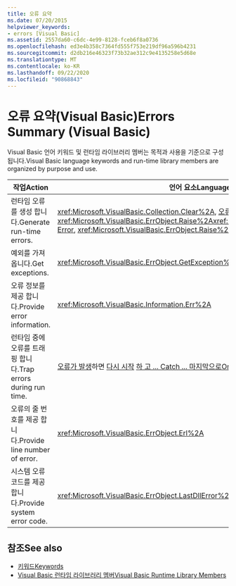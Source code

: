 ```yaml
---
title: 오류 요약
ms.date: 07/20/2015
helpviewer_keywords:
- errors [Visual Basic]
ms.assetid: 2557da60-c6dc-4e99-8128-fceb6f8a0736
ms.openlocfilehash: ed3e4b358c7364fd555f753e219df96a596b4231
ms.sourcegitcommit: d2db216e46323f73b32ae312c9e4135258e5d68e
ms.translationtype: MT
ms.contentlocale: ko-KR
ms.lasthandoff: 09/22/2020
ms.locfileid: "90868843"
---
```

# <a name="errors-summary-visual-basic"></a><span data-ttu-id="81172-102">오류 요약(Visual Basic)</span><span class="sxs-lookup"><span data-stu-id="81172-102">Errors Summary (Visual Basic)</span></span>

<span data-ttu-id="81172-103">Visual Basic 언어 키워드 및 런타임 라이브러리 멤버는 목적과 사용을 기준으로 구성 됩니다.</span><span class="sxs-lookup"><span data-stu-id="81172-103">Visual Basic language keywords and run-time library members are organized by purpose and use.</span></span>  
  
|<span data-ttu-id="81172-104">작업</span><span class="sxs-lookup"><span data-stu-id="81172-104">Action</span></span>|<span data-ttu-id="81172-105">언어 요소</span><span class="sxs-lookup"><span data-stu-id="81172-105">Language element</span></span>|  
|------------|----------------------|  
|<span data-ttu-id="81172-106">런타임 오류를 생성 합니다.</span><span class="sxs-lookup"><span data-stu-id="81172-106">Generate run-time errors.</span></span>|<span data-ttu-id="81172-107"><xref:Microsoft.VisualBasic.Collection.Clear%2A>, [오류](../statements/error-statement.md), <xref:Microsoft.VisualBasic.ErrObject.Raise%2A></span><span class="sxs-lookup"><span data-stu-id="81172-107"><xref:Microsoft.VisualBasic.Collection.Clear%2A>, [Error](../statements/error-statement.md), <xref:Microsoft.VisualBasic.ErrObject.Raise%2A></span></span>|  
|<span data-ttu-id="81172-108">예외를 가져옵니다.</span><span class="sxs-lookup"><span data-stu-id="81172-108">Get exceptions.</span></span>|<xref:Microsoft.VisualBasic.ErrObject.GetException%2A>|  
|<span data-ttu-id="81172-109">오류 정보를 제공 합니다.</span><span class="sxs-lookup"><span data-stu-id="81172-109">Provide error information.</span></span>|<xref:Microsoft.VisualBasic.Information.Err%2A>|  
|<span data-ttu-id="81172-110">런타임 중에 오류를 트래핑 합니다.</span><span class="sxs-lookup"><span data-stu-id="81172-110">Trap errors during run time.</span></span>|<span data-ttu-id="81172-111">[오류가 발생](../statements/on-error-statement.md)하면 [다시 시작](../statements/resume-statement.md) [하 고 ... Catch ... 마지막으로](../statements/try-catch-finally-statement.md)</span><span class="sxs-lookup"><span data-stu-id="81172-111">[On Error](../statements/on-error-statement.md), [Resume](../statements/resume-statement.md), [Try...Catch...Finally](../statements/try-catch-finally-statement.md)</span></span>|  
|<span data-ttu-id="81172-112">오류의 줄 번호를 제공 합니다.</span><span class="sxs-lookup"><span data-stu-id="81172-112">Provide line number of error.</span></span>|<xref:Microsoft.VisualBasic.ErrObject.Erl%2A>|  
|<span data-ttu-id="81172-113">시스템 오류 코드를 제공 합니다.</span><span class="sxs-lookup"><span data-stu-id="81172-113">Provide system error code.</span></span>|<xref:Microsoft.VisualBasic.ErrObject.LastDllError%2A>|  
  
## <a name="see-also"></a><span data-ttu-id="81172-114">참조</span><span class="sxs-lookup"><span data-stu-id="81172-114">See also</span></span>

- [<span data-ttu-id="81172-115">키워드</span><span class="sxs-lookup"><span data-stu-id="81172-115">Keywords</span></span>](index.md)
- [<span data-ttu-id="81172-116">Visual Basic 런타임 라이브러리 멤버</span><span class="sxs-lookup"><span data-stu-id="81172-116">Visual Basic Runtime Library Members</span></span>](../runtime-library-members.md)
